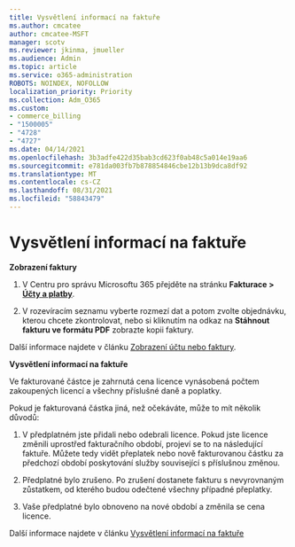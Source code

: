 ```yaml
---
title: Vysvětlení informací na faktuře
ms.author: cmcatee
author: cmcatee-MSFT
manager: scotv
ms.reviewer: jkinma, jmueller
ms.audience: Admin
ms.topic: article
ms.service: o365-administration
ROBOTS: NOINDEX, NOFOLLOW
localization_priority: Priority
ms.collection: Adm_O365
ms.custom:
- commerce_billing
- "1500005"
- "4728"
- "4727"
ms.date: 04/14/2021
ms.openlocfilehash: 3b3adfe422d35bab3cd623f0ab48c5a014e19aa6
ms.sourcegitcommit: e781da003fb7b878854846cbe12b13b9dca8df92
ms.translationtype: MT
ms.contentlocale: cs-CZ
ms.lasthandoff: 08/31/2021
ms.locfileid: "58843479"
---
```

# <a name="understand-your-bill"></a>Vysvětlení informací na faktuře

**Zobrazení faktury**

1. V Centru pro správu Microsoftu 365 přejděte na stránku **Fakturace > [Účty a platby](https://go.microsoft.com/fwlink/p/?linkid=848039)**.

2. V rozevíracím seznamu vyberte rozmezí dat a potom zvolte objednávku, kterou chcete zkontrolovat, nebo si kliknutím na odkaz na **Stáhnout fakturu ve formátu PDF** zobrazte kopii faktury.

Další informace najdete v článku [Zobrazení účtu nebo faktury](https://docs.microsoft.com/microsoft-365/commerce/billing-and-payments/view-your-bill-or-invoice).

**Vysvětlení informací na faktuře**

Ve fakturované částce je zahrnutá cena licence vynásobená počtem zakoupených licencí a všechny příslušné daně a poplatky.

Pokud je fakturovaná částka jiná, než očekáváte, může to mít několik důvodů:

1. V předplatném jste přidali nebo odebrali licence. Pokud jste licence změnili uprostřed fakturačního období, projeví se to na následující faktuře.  Můžete tedy vidět přeplatek nebo nově fakturovanou částku za předchozí období poskytování služby související s příslušnou změnou.

2. Předplatné bylo zrušeno.  Po zrušení dostanete fakturu s nevyrovnaným zůstatkem, od kterého budou odečtené všechny případné přeplatky.

3. Vaše předplatné bylo obnoveno na nové období a změnila se cena licence.  

Další informace najdete v článku [Vysvětlení informací na faktuře](https://support.office.com/article/Understand-your-invoice-for-Office-365-for-business-0724b428-fb59-4962-8c37-6674166d7507)
